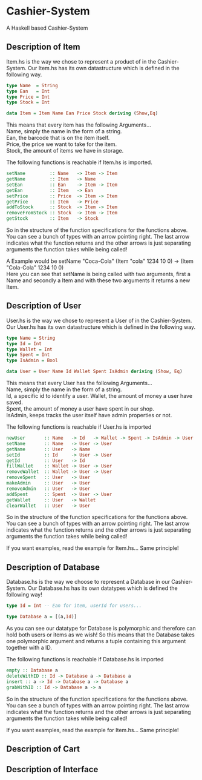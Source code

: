 # Cashier-System
A Haskell based Cashier-System
## Description of Item
Item.hs is the way we chose to represent a product of in the Cashier-System.
Our Item.hs has its own datastructure which is defined in the following way.
```Haskell
type Name  = String
type Ean   = Int
type Price = Int
type Stock = Int

data Item = Item Name Ean Price Stock deriving (Show,Eq)
```
This means that every item has the following Arguments...  
Name, simply the name in the form of a string.  
Ean, the barcode that is on the item itself.  
Price, the price we want to take for the item.  
Stock, the amount of items we have in storage.  

The following functions is reachable if Item.hs is imported.  

```Haskell
setName         :: Name   -> Item -> Item
getName         :: Item   -> Name
setEan          :: Ean    -> Item -> Item
getEan          :: Item   -> Ean
setPrice        :: Price  -> Item -> Item
getPrice        :: Item   -> Price
addToStock      :: Stock  -> Item -> Item
removeFromStock :: Stock  -> Item -> Item
getStock        :: Item   -> Stock
```
So in the structure of the function specifications for the functions above. You can see a bunch of types with an arrow pointing right. The last arrow indicates what the function returns and the other arrows is just separating arguments the function takes while being called!  

A Example would be setName "Coca-Cola" (Item "cola" 1234 10 0) -> (Item "Cola-Cola" 1234 10 0)  
Here you can see that setName is being called with two arguments, first a Name and secondly a Item and with these two arguments it returns a new Item.

## Description of User
User.hs is the way we chose to represent a User of in the Cashier-System.
Our User.hs has its own datastructure which is defined in the following way.
```Haskell
type Name = String
type Id = Int
type Wallet = Int
type Spent = Int
type IsAdmin = Bool

data User = User Name Id Wallet Spent IsAdmin deriving (Show, Eq)
```
This means that every User has the following Arguments...  
Name, simply the name in the form of a string.  
Id, a specific id to identify a user.
Wallet, the amount of money a user have saved.  
Spent, the amount of money a user have spent in our shop.  
IsAdmin, keeps tracks the user itself have admin properties or not.

The following functions is reachable if User.hs is imported

```Haskell
newUser       :: Name   -> Id   -> Wallet -> Spent -> IsAdmin -> User
setName       :: Name   -> User -> User
getName       :: User   -> Name
setId         :: Id     -> User -> User
getId         :: User   -> Id
fillWallet    :: Wallet -> User -> User
removeWallet  :: Wallet -> User -> User
removeSpent   :: User   -> User
makeAdmin     :: User   -> User
removeAdmin   :: User   -> User
addSpent      :: Spent  -> User -> User
getWallet     :: User   -> Wallet
clearWallet   :: User   -> User
```

So in the structure of the function specifications for the functions above. You can see a bunch of types with an arrow pointing right. The last arrow indicates what the function returns and the other arrows is just separating arguments the function takes while being called!  

If you want examples, read the example for Item.hs... Same principle!

## Description of Database
Database.hs is the way we choose to represent a Database in our Cashier-System.
Our Database.hs has its own datatypes which is defined the following way!
```Haskell
type Id = Int -- Ean for item, userId for users...

type Database a = [(a,Id)]
```
As you can see our datatype for Database is polymorphic and therefore can hold both users or items as we wish!
So this means that the Database takes one polymorphic argument and returns a tuple containing this argument together with a ID.

The following functions is reachable if Database.hs is imported
```Haskell
empty :: Database a
deleteWithID :: Id -> Database a -> Database a
insert :: a -> Id -> Database a -> Database a
grabWithID :: Id -> Database a -> a
```
So in the structure of the function specifications for the functions above. You can see a bunch of types with an arrow pointing right. The last arrow indicates what the function returns and the other arrows is just separating arguments the function takes while being called!  

If you want examples, read the example for Item.hs... Same principle!

## Description of Cart

## Description of Interface
